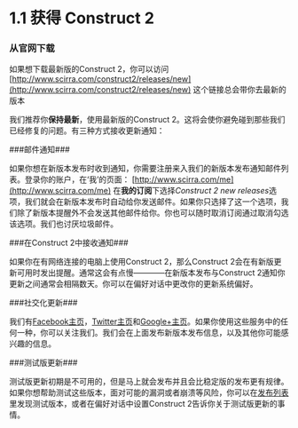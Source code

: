 # 1.1 获得 Construct 2

### 从官网下载

如果想下载最新版的Construct 2，你可以访问[http://www.scirra.com/construct2/releases/new](http://www.scirra.com/construct2/releases/new)
这个链接总会带你去最新的版本

我们推荐你**保持最新**，使用最新版的Construct 2。这将会使你避免碰到那些我们已经修复的问题。有三种方式接收更新通知：

###邮件通知###

如果你想在新版本发布时收到通知，你需要注册来入我们的新版本发布通知邮件列表。登录你的账户，在‘我’的页面：
[http://www.scirra.com/me](http://www.scirra.com/me)
在**我的订阅**下选择*Construct 2 new releases*选项，我们就会在新版本发布时自动给你发送邮件。如果你只选择了这一个选项，我们除了新版本提醒外不会发送其他邮件给你。你也可以随时取消订阅通过取消勾选该选项。我们也讨厌垃圾邮件。

###在Construct 2中接收通知###

如果你在有网络连接的电脑上使用Construct 2，那么Construct 2会在有新版更新可用时发出提醒。通常这会有点慢————在新版本发布与Construct 2通知你更新之间通常会相隔数天。你可以在偏好对话中更改你的更新系统偏好。

###社交化更新###

我们有[Facebook主页](http://www.facebook.com/ScirraOfficial)，[Twitter主页](https://twitter.com/#!/Scirra)和[Google+主页](https://plus.google.com/105404553461194404336/posts)。如果你使用这些服务中的任何一种，你可以关注我们。我们会在上面发布新版本发布信息，以及其他你可能感兴趣的信息。

###测试版更新###

测试版更新初期是不可用的，但是马上就会发布并且会比稳定版的发布更有规律。如果你想帮助测试这些版本，面对可能的漏洞或者崩溃等风险，你可以在[发布列表](http://www.scirra.com/construct2/releases)里发现测试版本，或者在偏好对话中设置Construct 2告诉你关于测试版更新的事情。







